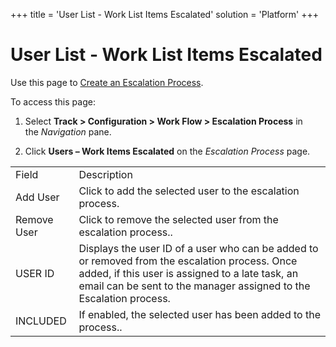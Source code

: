 +++
title = 'User List - Work List Items Escalated'
solution = 'Platform'
+++

# User List - Work List Items Escalated

<div class="use">

Use this page to [Create an Escalation
Process](../Use_Cases/Create_an_Escalation_Process).

</div>

To access this page:

1.  Select <span style="font-weight: bold;">Track \>
    </span>**Configuration \> Work Flow \> Escalation Process** in
    the *Navigation* pane.

2.  Click **Users – Work Items Escalated** on the *Escalation
    Process* page.

|             |                                                                                                                                                                                                                         |
| ----------- | ----------------------------------------------------------------------------------------------------------------------------------------------------------------------------------------------------------------------- |
| Field       | Description                                                                                                                                                                                                             |
| Add User    | Click to add the selected user to the escalation process.                                                                                                                                                               |
| Remove User | Click to remove the selected user from the escalation process..                                                                                                                                                         |
| USER ID     | Displays the user ID of a user who can be added to or removed from the escalation process. Once added, if this user is assigned to a late task, an email can be sent to the manager assigned to the Escalation process. |
| INCLUDED    | If enabled, the selected user has been added to the process..                                                                                                                                                           |
